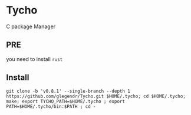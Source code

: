 # Tycho
C package Manager

## PRE

you need to install `rust`

## Install

`git clone -b 'v0.8.1' --single-branch --depth 1 https://github.com/glegendr/Tycho.git $HOME/.tycho; cd $HOME/.tycho; make; export TYCHO_PATH=$HOME/.tycho ; export PATH=$HOME/.tycho/bin:$PATH ; cd -`
